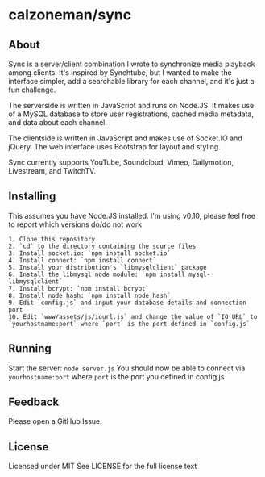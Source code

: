 calzoneman/sync
===============

About
-----

Sync is a server/client combination I wrote to synchronize media playback
among clients.  It's inspired by Synchtube, but I wanted to make the
interface simpler, add a searchable library for each channel, and it's just
a fun challenge.

The serverside is written in JavaScript and runs on Node.JS.  It makes use
of a MySQL database to store user registrations, cached media metadata, and
data about each channel.

The clientside is written in JavaScript and makes use of Socket.IO and
jQuery.  The web interface uses Bootstrap for layout and styling.

Sync currently supports YouTube, Soundcloud, Vimeo, Dailymotion, Livestream, and TwitchTV.

Installing
----------

This assumes you have Node.JS installed.
I'm using v0.10, please feel free to report which versions do/do not work

    1. Clone this repository
    2. `cd` to the directory containing the source files
    3. Install socket.io: `npm install socket.io`
    4. Install connect: `npm install connect`
    5. Install your distribution's `libmysqlclient` package
    6. Install the libmysql node module: `npm install mysql-libmysqlclient`
    7. Install bcrypt: `npm install bcrypt`
    8. Install node_hash: `npm install node_hash`
    9. Edit `config.js` and input your database details and connection port
    10. Edit `www/assets/js/iourl.js` and change the value of `IO_URL` to `yourhostname:port` where `port` is the port defined in `config.js`

Running
-------

Start the server: `node server.js`
You should now be able to connect via `yourhostname:port` where `port` is
the port you defined in config.js

Feedback
--------

Please open a GitHub Issue.

License
-------

Licensed under MIT
See LICENSE for the full license text
